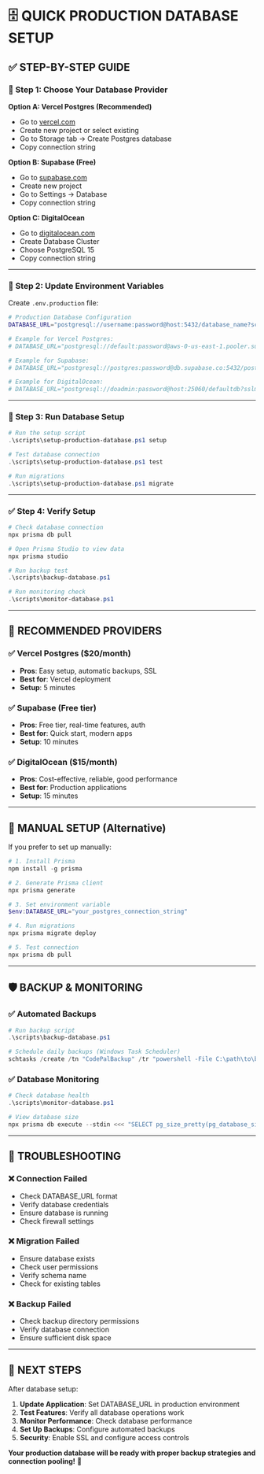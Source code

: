 # 🗄️ **QUICK PRODUCTION DATABASE SETUP**

## ✅ **STEP-BY-STEP GUIDE**

### **🎯 Step 1: Choose Your Database Provider**

**Option A: Vercel Postgres (Recommended)**
- Go to [vercel.com](https://vercel.com)
- Create new project or select existing
- Go to Storage tab → Create Postgres database
- Copy connection string

**Option B: Supabase (Free)**
- Go to [supabase.com](https://supabase.com)
- Create new project
- Go to Settings → Database
- Copy connection string

**Option C: DigitalOcean**
- Go to [digitalocean.com](https://digitalocean.com)
- Create Database Cluster
- Choose PostgreSQL 15
- Copy connection string

---

### **🔧 Step 2: Update Environment Variables**

Create `.env.production` file:
```bash
# Production Database Configuration
DATABASE_URL="postgresql://username:password@host:5432/database_name?schema=public"

# Example for Vercel Postgres:
# DATABASE_URL="postgresql://default:password@aws-0-us-east-1.pooler.supabase.com:6543/postgres"

# Example for Supabase:
# DATABASE_URL="postgresql://postgres:password@db.supabase.co:5432/postgres"

# Example for DigitalOcean:
# DATABASE_URL="postgresql://doadmin:password@host:25060/defaultdb?sslmode=require"
```

---

### **🚀 Step 3: Run Database Setup**

```powershell
# Run the setup script
.\scripts\setup-production-database.ps1 setup

# Test database connection
.\scripts\setup-production-database.ps1 test

# Run migrations
.\scripts\setup-production-database.ps1 migrate
```

---

### **✅ Step 4: Verify Setup**

```powershell
# Check database connection
npx prisma db pull

# Open Prisma Studio to view data
npx prisma studio

# Run backup test
.\scripts\backup-database.ps1

# Run monitoring check
.\scripts\monitor-database.ps1
```

---

## 🎯 **RECOMMENDED PROVIDERS**

### **✅ Vercel Postgres ($20/month)**
- **Pros**: Easy setup, automatic backups, SSL
- **Best for**: Vercel deployment
- **Setup**: 5 minutes

### **✅ Supabase (Free tier)**
- **Pros**: Free tier, real-time features, auth
- **Best for**: Quick start, modern apps
- **Setup**: 10 minutes

### **✅ DigitalOcean ($15/month)**
- **Pros**: Cost-effective, reliable, good performance
- **Best for**: Production applications
- **Setup**: 15 minutes

---

## 🔧 **MANUAL SETUP (Alternative)**

If you prefer to set up manually:

```powershell
# 1. Install Prisma
npm install -g prisma

# 2. Generate Prisma client
npx prisma generate

# 3. Set environment variable
$env:DATABASE_URL="your_postgres_connection_string"

# 4. Run migrations
npx prisma migrate deploy

# 5. Test connection
npx prisma db pull
```

---

## 🛡️ **BACKUP & MONITORING**

### **✅ Automated Backups**
```powershell
# Run backup script
.\scripts\backup-database.ps1

# Schedule daily backups (Windows Task Scheduler)
schtasks /create /tn "CodePalBackup" /tr "powershell -File C:\path\to\backup-database.ps1" /sc daily /st 02:00
```

### **✅ Database Monitoring**
```powershell
# Check database health
.\scripts\monitor-database.ps1

# View database size
npx prisma db execute --stdin <<< "SELECT pg_size_pretty(pg_database_size(current_database()));"
```

---

## 🚨 **TROUBLESHOOTING**

### **❌ Connection Failed**
- Check DATABASE_URL format
- Verify database credentials
- Ensure database is running
- Check firewall settings

### **❌ Migration Failed**
- Ensure database exists
- Check user permissions
- Verify schema name
- Check for existing tables

### **❌ Backup Failed**
- Check backup directory permissions
- Verify database connection
- Ensure sufficient disk space

---

## 🎉 **NEXT STEPS**

After database setup:

1. **Update Application**: Set DATABASE_URL in production environment
2. **Test Features**: Verify all database operations work
3. **Monitor Performance**: Check database performance
4. **Set Up Backups**: Configure automated backups
5. **Security**: Enable SSL and configure access controls

**Your production database will be ready with proper backup strategies and connection pooling!** 🚀 